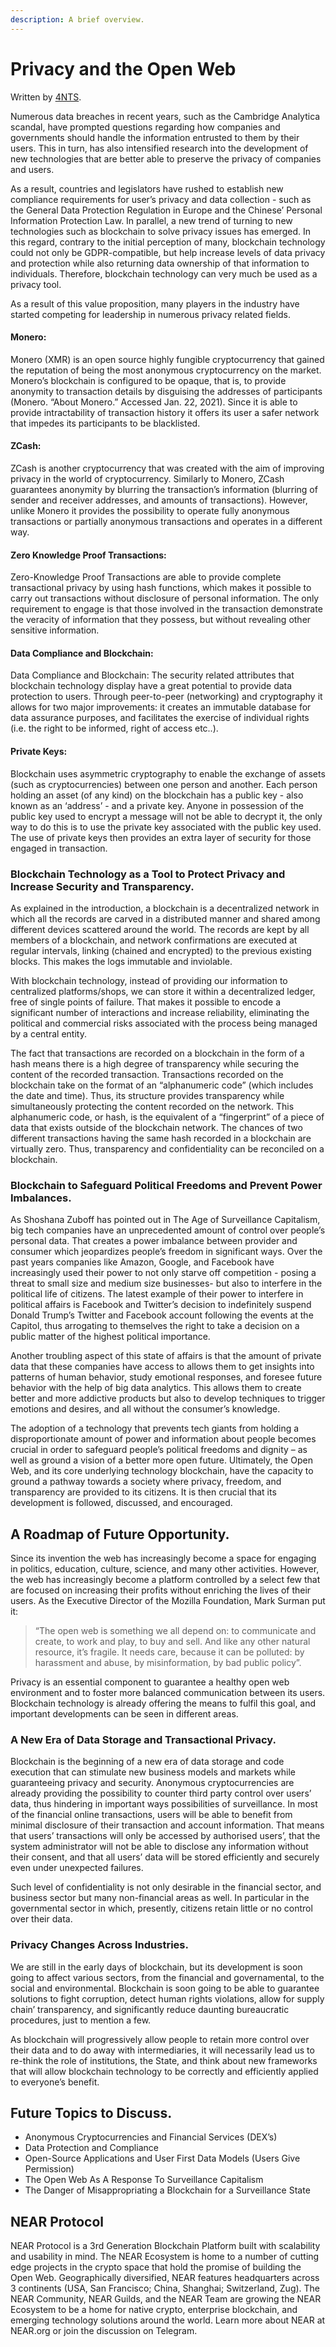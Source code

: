 ```yaml
---
description: A brief overview.
---
```


# Privacy and the Open Web

Written by [4NTS](https://nearguilds.com/documentation/).&#x20;

Numerous data breaches in recent years, such as the Cambridge Analytica scandal, have prompted questions regarding how companies and governments should handle the information entrusted to them by their users. This in turn, has also intensified research into the development of new technologies that are better able to preserve the privacy of companies and users.

As a result, countries and legislators have rushed to establish new compliance requirements for user’s privacy and data collection - such as the General Data Protection Regulation in Europe and the Chinese’ Personal Information Protection Law. In parallel, a new trend of turning to new technologies such as blockchain to solve privacy issues has emerged. In this regard, contrary to the initial perception of many, blockchain technology could not only be GDPR-compatible, but help increase levels of data privacy and protection while also returning data ownership of that information to individuals. Therefore, blockchain technology can very much be used as a privacy tool.&#x20;

As a result of this value proposition, many players in the industry have started competing for leadership in numerous privacy related fields.

#### Monero:

Monero (XMR) is an open source highly fungible cryptocurrency that gained the reputation of being the most anonymous cryptocurrency on the market. Monero’s blockchain is configured to be opaque, that is, to provide anonymity to transaction details by disguising the addresses of participants (Monero. “About Monero.” Accessed Jan. 22, 2021). Since it is able to provide intractability of transaction history it offers its user a safer network that impedes its participants to be blacklisted.

#### ZCash:

ZCash is another cryptocurrency that was created with the aim of improving privacy in the world of cryptocurrency. Similarly to Monero, ZCash guarantees anonymity by blurring the transaction’s information (blurring of sender and receiver addresses, and amounts of transactions). However, unlike Monero it provides the possibility to operate fully anonymous transactions or partially anonymous transactions and operates in a different way.

#### Zero Knowledge Proof Transactions:

Zero-Knowledge Proof Transactions are able to provide complete transactional privacy by using hash functions, which makes it possible to carry out transactions without disclosure of personal information. The only requirement to engage is that those involved in the transaction demonstrate the veracity of information that they possess, but without revealing other sensitive information.

#### Data Compliance and Blockchain:

Data Compliance and Blockchain: The security related attributes that blockchain technology display have a great potential to provide data protection to users. Through peer-to-peer (networking) and cryptography it allows for two major improvements: it creates an immutable database for data assurance purposes, and facilitates the exercise of individual rights (i.e. the right to be informed, right of access etc..).&#x20;

#### Private Keys:

Blockchain uses asymmetric cryptography to enable the exchange of assets (such as cryptocurrencies) between one person and another. Each person holding an asset (of any kind) on the blockchain has a public key - also known as an ‘address’ - and a private key. Anyone in possession of the public key used to encrypt a message will not be able to decrypt it, the only way to do this is to use the private key associated with the public key used. The use of private keys then provides an extra layer of security for those engaged in transaction.

### Blockchain Technology as a Tool to Protect Privacy and Increase Security and Transparency.

As explained in the introduction, a blockchain is a decentralized network in which all the records are carved in a distributed manner and shared among different devices scattered around the world. The records are kept by all members of a blockchain, and network confirmations are executed at regular intervals, linking (chained and encrypted) to the previous existing blocks. This makes the logs immutable and inviolable.

With blockchain technology, instead of providing our information to centralized platforms/shops, we can store it within a decentralized ledger, free of single points of failure. That makes it possible to encode a significant number of interactions and increase reliability, eliminating the political and commercial risks associated with the process being managed by a central entity.

The fact that transactions are recorded on a blockchain in the form of a hash means there is a high degree of transparency while securing the content of the recorded transaction. Transactions recorded on the blockchain take on the format of an “alphanumeric code” (which includes the date and time). Thus, its structure provides transparency while simultaneously protecting the content recorded on the network. This alphanumeric code, or hash, is the equivalent of a “fingerprint” of a piece of data that exists outside of the blockchain network. The chances of two different transactions having the same hash recorded in a blockchain are virtually zero. Thus, transparency and confidentiality can be reconciled on a blockchain.

### Blockchain to Safeguard Political Freedoms and Prevent Power Imbalances.

As Shoshana Zuboff has pointed out in The Age of Surveillance Capitalism, big tech companies have an unprecedented amount of control over people’s personal data. That creates a power imbalance between provider and consumer which jeopardizes people’s freedom in significant ways. Over the past years companies like Amazon, Google, and Facebook have increasingly used their power to not only starve off competition - posing a threat to small size and medium size businesses- but also to interfere in the political life of citizens. The latest example of their power to interfere in political affairs is Facebook and Twitter’s decision to indefinitely suspend Donald Trump’s Twitter and Facebook account following the events at the Capitol, thus arrogating to themselves the right to take a decision on a public matter of the highest political importance.

Another troubling aspect of this state of affairs is that the amount of private data that these companies have access to allows them to get insights into patterns of human behavior, study emotional responses, and foresee future behavior with the help of big data analytics. This allows them to create better and more addictive products but also to develop techniques to trigger emotions and desires, and all without the consumer’s knowledge.&#x20;

The adoption of a technology that prevents tech giants from holding a disproportionate amount of power and information about people becomes crucial in order to safeguard people’s political freedoms and dignity – as well as ground a vision of a better more open future. Ultimately, the Open Web, and its core underlying technology blockchain, have the capacity to ground a pathway towards a society where privacy, freedom, and transparency are provided to its citizens. It is then crucial that its development is followed, discussed, and encouraged.

## A Roadmap of Future Opportunity.

Since its invention the web has increasingly become a space for engaging in politics, education, culture, science, and many other activities. However, the web has increasingly become a platform controlled by a select few that are focused on increasing their profits without enriching the lives of their users. As the Executive Director of the Mozilla Foundation, Mark Surman put it:

> “The open web is something we all depend on: to communicate and create, to work and play, to buy and sell. And like any other natural resource, it’s fragile. It needs care, because it can be polluted: by harassment and abuse, by misinformation, by bad public policy”.

Privacy is an essential component to guarantee a healthy open web environment and to foster more balanced communication between its users. Blockchain technology is already offering the means to fulfil this goal, and important developments can be seen in different areas.

### A New Era of Data Storage and Transactional Privacy.

Blockchain is the beginning of a new era of data storage and code execution that can stimulate new business models and markets while guaranteeing privacy and security. Anonymous cryptocurrencies are already providing the possibility to counter third party control over users’ data, thus hindering in important ways possibilities of surveillance. In most of the financial online transactions, users will be able to benefit from minimal disclosure of their transaction and account information. That means that users’ transactions will only be accessed by authorised users’, that the system administrator will not be able to disclose any information without their consent, and that all users’ data will be stored efficiently and securely even under unexpected failures.

Such level of confidentiality is not only desirable in the financial sector, and business sector but many non-financial areas as well. In particular in the governmental sector in which, presently, citizens retain little or no control over their data.

### Privacy Changes Across Industries.&#x20;

We are still in the early days of blockchain, but its development is soon going to affect various sectors, from the financial and governamental, to the social and environmental. Blockchain is soon going to be able to guarantee solutions to fight corruption, detect human rights violations, allow for supply chain’ transparency, and significantly reduce daunting bureaucratic procedures, just to mention a few.&#x20;

As blockchain will progressively allow people to retain more control over their data and to do away with intermediaries, it will necessarily lead us to re-think the role of institutions, the State, and think about new frameworks that will allow blockchain technology to be correctly and efficiently applied to everyone’s benefit.

## Future Topics to Discuss.

* Anonymous Cryptocurrencies and Financial Services (DEX’s)&#x20;
* Data Protection and Compliance&#x20;
* Open-Source Applications and User First Data Models (Users Give Permission)&#x20;
* The Open Web As A Response To Surveillance Capitalism&#x20;
* The Danger of Misappropriating a Blockchain for a Surveillance State

## NEAR Protocol

NEAR Protocol is a 3rd Generation Blockchain Platform built with scalability and usability in mind. The NEAR Ecosystem is home to a number of cutting edge projects in the crypto space that hold the promise of building the Open Web. Geographically diversified, NEAR features headquarters across 3 continents (USA, San Francisco; China, Shanghai; Switzerland, Zug). The NEAR Community, NEAR Guilds, and the NEAR Team are growing the NEAR Ecosystem to be a home for native crypto, enterprise blockchain, and emerging technology solutions around the world. Learn more about NEAR at NEAR.org or join the discussion on Telegram.

###
